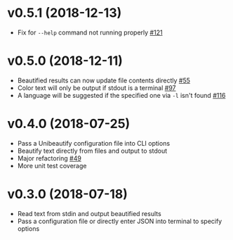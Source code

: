 # v0.5.1 (2018-12-13)
- Fix for `--help` command not running properly [#121](https://github.com/Unibeautify/cli/issues/121)

# v0.5.0 (2018-12-11)
- Beautified results can now update file contents directly [#55](https://github.com/Unibeautify/cli/pull/55)
- Color text will only be output if stdout is a terminal [#97](https://github.com/Unibeautify/cli/pull/97)
- A language will be suggested if the specified one via `-l` isn't found [#116](https://github.com/Unibeautify/cli/pull/116)

# v0.4.0 (2018-07-25)
- Pass a Unibeautify configuration file into CLI options
- Beautify text directly from files and output to stdout
- Major refactoring [#49](https://github.com/Unibeautify/cli/issues/49)
- More unit test coverage

# v0.3.0 (2018-07-18)
- Read text from stdin and output beautified results
- Pass a configuration file or directly enter JSON into terminal to specify options